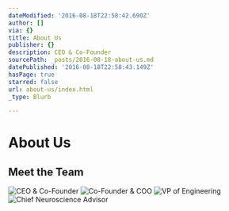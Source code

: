 ```yaml
---
dateModified: '2016-08-18T22:58:42.690Z'
author: []
via: {}
title: About Us
publisher: {}
description: CEO & Co-Founder
sourcePath: _posts/2016-08-18-about-us.md
datePublished: '2016-08-18T22:58:43.149Z'
hasPage: true
starred: false
url: about-us/index.html
_type: Blurb

---
```

# About Us

## Meet the Team
![CEO & Co-Founder](https://the-grid-user-content.s3-us-west-2.amazonaws.com/af8ecd95-0495-481f-b924-1e9228bc4169.jpg)
![Co-Founder & COO](https://the-grid-user-content.s3-us-west-2.amazonaws.com/5317f938-d657-40d9-9892-e6da06dbdf42.jpg)
![VP of Engineering](https://the-grid-user-content.s3-us-west-2.amazonaws.com/c0d954c7-be7a-43dd-a150-539d7beff929.jpg)
![Chief Neuroscience Advisor ](https://the-grid-user-content.s3-us-west-2.amazonaws.com/f87587a1-493f-48a1-988f-7eaaea2dc80c.jpg)